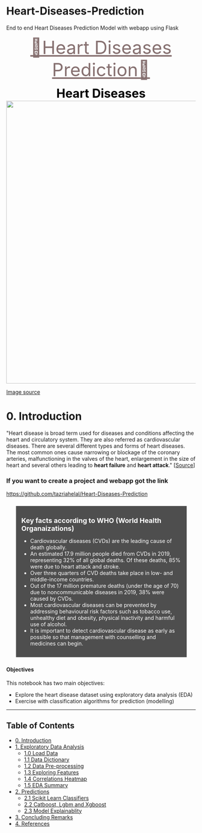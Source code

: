 # Heart-Diseases-Prediction
End to end Heart Diseases Prediction Model with webapp using Flask

<font color='#867070' size=10><center><u>📌Heart Diseases Prediction📌</u></center> </font>
<div style="text-align: center;">
<font color="black" size=+3.5><b> Heart Diseases</b></font>
</div>

<div>    
<img src="https://www.crystalrunhealthcare.com/sites/default/files/styles/header_image/public/article_images/Heart%20Disease%20Symptoms.jpg?itok=wu8m8q8p" width="750/">    
</div>


[Image source](https://www.crystalrunhealthcare.com/articles/10-types-heart-disease-symptoms-understanding-factors-causes-and-statistics)


# 0. **Introduction** <a class="anchor" id="0"></a>
"Heart disease is broad term used for diseases and conditions affecting the heart and circulatory system. They are also referred as cardiovascular diseases. There are several different types and forms of heart diseases. The most common ones cause narrowing or blockage of the coronary arteries, malfunctioning in the valves of the heart, enlargement in the size of heart and several others leading to **heart failure** and **heart attack**." [[Source](https://www.indushealthplus.com/heart-diseases.html)]

### If you want to create a project and webapp got the link
https://github.com/tazriahelal/Heart-Diseases-Prediction

<blockquote style="margin-right:auto; margin-left:auto; color:white; background-color: #4e4e4e; padding: 1em; margin:24px;">

<font color="white" size=+1.0><b>Key facts according to WHO (World Health Organaizations)</b></font>  
        
<ul>
<li> Cardiovascular diseases (CVDs) are the leading cause of death globally.
<li> An estimated 17.9 million people died from CVDs in 2019, representing 32% of all global deaths. Of these deaths, 85% were due to heart attack and stroke.
<li> Over three quarters of CVD deaths take place in low- and middle-income countries.
<li> Out of the 17 million premature deaths (under the age of 70) due to noncommunicable diseases in 2019, 38% were caused by CVDs.
<li> Most cardiovascular diseases can be prevented by addressing behavioural risk factors such as tobacco use, unhealthy diet and obesity, physical inactivity and harmful use of alcohol.
<li> It is important to detect cardiovascular disease as early as possible so that management with counselling and medicines can begin.                                                                                                                                 
    
</ul>        
</blockquote>

#### **Objectives**
This notebook has two main objectives:
* Explore the heart disease dataset using exploratory data analysis (EDA)
* Exercise with classification algorithms for prediction (modelling) 
---

<a id="top"></a>

## **Table of Contents**

* [0. Introduction](#0)
* [1. Exploratory Data Analysis](#1)
    * [1.0 Load Data](#1.0)
    * [1.1 Data Dictionary](#1.1)
    * [1.2 Data Pre-processing](#1.2)
    * [1.3 Exploring Features](#1.3)
    * [1.4 Correlations Heatmap](#1.4)
    * [1.5 EDA Summary](#1.5)
* [2. Predictions](#2)
    * [2.1 Scikit Learn Classifiers](#2.1)
    * [2.2 Catboost, Lgbm and Xgboost](#2.2)
    * [2.3 Model Explainablity](#2.3)
* [3. Concluding Remarks](#3)
* [4. References](#4)
